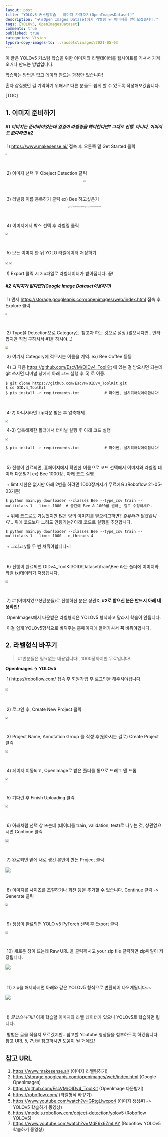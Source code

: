 ```yaml
---
layout: post
title: "YOLOv5 커스텀학습 - 이미지 가져오기(OpenImagesDataset)"
description: "구글Open Images Dataset에서 라벨링 된 이미지를 얻어오겠습니다."
tags: [YOLOv5, OpenImagesDataset]
comments: true
published: true
categories: Vision
typora-copy-images-to: ..\assets\images\2021-05-03
---
```




이 글은 YOLOv5 커스텀 학습을 위한 이미지와 라벨데이터를 웹사이트를 거쳐서 가져오거나 만드는 방법입니다. 

학습하는 방법은 없고 데이터 만드는 과정만 있습니다!

혼자 삽질했던 걸 기억하기 위해서? 다른 분들도 쉽게 할 수 있도록 작성해보겠습니다.



[TOC]



## 1. 이미지 준비하기

##### 	#1 이미지는 준비되어있는데  일일이 라벨링을 해야한다면? 그대로 진행. 아니다, 이미지도 없다라면 #2

​		1) https://www.makesense.ai/   접속 후 오른쪽 밑 Get Started 클릭

<img  src="C:\project-all\EasyBAMM.github.io\assets\images\2021-05-03\Make Sense - www.makesense.ai.png" style="zoom: 33%;" />

​		

​		2) 이미지 선택 후 Obeject Detection 클릭

<p align="center"><img src="C:\project-all\EasyBAMM.github.io\assets\images\2021-05-03\Make Sense - www.makesense.ai2.png" style="zoom:25%;" /><img src="C:\project-all\EasyBAMM.github.io\assets\images\2021-05-03\Make Sense - www.makesense.ai3.png" style="zoom:25%;" /></p>

​		

​		3)  라벨링 이름 등록하기 클릭 ex) Bee 하고싶은거

<p align="center"><img src="C:\project-all\EasyBAMM.github.io\assets\images\2021-05-03\Make Sense - www.makesense.ai4.png" alt="image-20210503203231796" style="zoom:25%;" /><img src="C:\project-all\EasyBAMM.github.io\assets\images\2021-05-03\Make Sense - www.makesense.ai5.png" alt="image-20210503203354508" style="zoom:25%;" /></p>

​		

​		4) 이미지에서 박스 선택 후 라벨링 클릭

<img src="C:\project-all\EasyBAMM.github.io\assets\images\2021-05-03\Make Sense - www.makesense.ai6.png" style="zoom: 50%;" />

​		 

​		5) 모든 이미지 한 뒤 YOLO 라벨데이터 저장하기

<img src="C:\project-all\EasyBAMM.github.io\assets\images\2021-05-03\Make Sense - www.makesense.ai7.png" style="zoom:50%;" />

<img src="C:\project-all\EasyBAMM.github.io\assets\images\2021-05-03\Make Sense - www.makesense.ai8.png" style="zoom:50%;" />

​			!) Export 클릭 시 zip파일로 라벨데이터가 받아집니다. 끝!



##### 	#2 이미지가 없다면?(Google Image Dataset이용하기)

​		1) 먼저  https://storage.googleapis.com/openimages/web/index.html 접속 후 Explore 클릭

<img src="C:\project-all\EasyBAMM.github.io\assets\images\2021-05-03\Open Image Dataset1.PNG" style="zoom: 33%;" />

​		

​		2)  Type을 Detection으로 Category는 찾고자 하는 것으로 설정.(없으시다면.. 안타깝지만 직접 구하셔서 #1을 하셔야...)

<img src="C:\project-all\EasyBAMM.github.io\assets\images\2021-05-03\Open Image Dataset2.PNG" style="zoom:50%;" />

​		3) 여기서 Category에 적으시는 이름을 기억. ex) Bee Coffee 등등



​		4) 그 다음 https://github.com/EscVM/OIDv4_ToolKit 에 있는 걸 받으시면 되는데 git 쓰시면 터미널 창에서 아래 코드 실행 후  5) 로 이동.  

```
$ git clone https://github.com/EscVM/OIDv4_ToolKit.git	
$ cd OIDv4_ToolKit										
$ pip install -r requirements.txt			# 파이썬, 설치되어있어야합니다!
```

​		

​		4-2) 아니시라면 zip다운 받은 후 압축해제

<img src="C:\project-all\EasyBAMM.github.io\assets\images\2021-05-03\OIDv4Toolkit.PNG" style="zoom:50%;" />

​		4-3) 압축해제한 폴더에서 터미널 실행 후 아래 코드 실행

<img src="C:\project-all\EasyBAMM.github.io\assets\images\2021-05-03\Powershell.PNG" style="zoom:50%;" />

```
$ pip install -r requirements.txt			# 파이썬, 설치되어있어야합니다!
```

​		

​		5) 진행이 완료되면, 홈페이지에서 확인한 이름으로 코드 선택해서 이미지와 라벨링 데이터 다운받기 ex) Bee 1000장 , 아래 코드 실행

​		+ limt 제한은 없지만 아래 2번을 하려면 1000장까지가 무료에요.(Roboflow 21-05-03기준) 

```
$ python main.py downloader --classes Bee --type_csv train --multiclass 1 --limit 1000	# 중간에 Bee & 1000를 원하는 걸로 수정하세요.
```

​		+ 위에 코드로도 가능했지만 많은 양의 이미지를 받으려고하면? *컴퓨터가 팅겼습니다...* 위에 코드보다 느려도 안팅기는? 아래 코드로 실행을 추천합니다.  

```
$ python main.py downloader --classes Bee --type_csv train --multiclass 1 --limit 1000 --n_threads 4 
```

​		+ 그리고 y를 두 번 쳐줘야합니다~!

​		

​		6) 진행이 완료되면 OIDv4_ToolKit\OID\Dataset\train\Bee 라는 폴더에  이미지와 라벨 txt데이터가 저장됩니다.

<img src="C:\project-all\EasyBAMM.github.io\assets\images\2021-05-03\Powershell2.PNG" style="zoom:50%;" />

​		

​		7)  #1(이미지있으셨던분들)로 진행하신 분은 상관X, **#2로 받으신 분은 반드시 아래 내용확인!**

​		OpenImages에서 다운받은 라벨형식은 YOLOv5 형식하고 달라서 학습이 안됩니다. 

​		이걸 쉽게 YOLOv5형식으로 바꿔주는 홈페이지에 들어가셔서 **꼭** 바꿔야합니다. 





## 2. 라벨형식 바꾸기

> #1번분들은 필요없는 내용입니다!, 1000장까지만 무료입니다!

**OpenImages -> YOLOv5**

​		1) https://roboflow.com/ 접속 후 회원가입 후 로그인을 해주셔야됩니다. 

​		<img src="C:\project-all\EasyBAMM.github.io\assets\images\2021-05-03\roboflow1.PNG" style="zoom:50%;" />

​		

​		2) 로그인 후, Create New Project 클릭

<img src="C:\project-all\EasyBAMM.github.io\assets\images\2021-05-03\roboflow2.PNG" style="zoom:50%;" />

​	

​		3) Project Name, Annotation Group 를 작성 후(원하시는 걸로) Create Project 클릭

<img src="C:\project-all\EasyBAMM.github.io\assets\images\2021-05-03\roboflow3.PNG" style="zoom:50%;" />

​		

​		4) 페이지 이동되고, OpenImage로 받은 폴더를 통으로 드래그 앤 드롭

<img src="C:\project-all\EasyBAMM.github.io\assets\images\2021-05-03\roboflow4.PNG" style="zoom:50%;" />

​			

​		5) 기다린 후 Finish Uploading 클릭

<img src="C:\project-all\EasyBAMM.github.io\assets\images\2021-05-03\roboflow5.PNG" style="zoom:50%;" />

​			

​		6) 아래처럼 선택 창 뜨는데 (데이터를 train, validation, test)로 나누는 것, 상관없으시면 Continue 클릭

<img src="C:\project-all\EasyBAMM.github.io\assets\images\2021-05-03\roboflow6.PNG" style="zoom: 67%;" />

​			

​		7) 완료되면 밑에 새로 생긴 본인이 만든 Project 클릭

![](C:\project-all\EasyBAMM.github.io\assets\images\2021-05-03\roboflow7.PNG)

​		

​			8) 이미지를 사이즈를 조절하거나 회전 등을 추가할 수 있습니다. Continue 클릭 ->  Generate 클릭

<img src="C:\project-all\EasyBAMM.github.io\assets\images\2021-05-03\roboflow8.PNG" style="zoom:50%;" />

​		

​				9) 생성이 완료되면 YOLO v5 PyTorch 선택 후 Export 클릭

<img src="C:\project-all\EasyBAMM.github.io\assets\images\2021-05-03\roboflow9.PNG" style="zoom:50%;" />

​		

​			10) 새로운 창이 뜨는데 Raw URL 을 클릭하시고 your zip file 클릭하면 zip파일이 저장됩니다.

![](C:\project-all\EasyBAMM.github.io\assets\images\2021-05-03\roboflow10.PNG)

​			

​			11) zip을 해제하시면 아래와 같은 YOLOv5 형식으로 변환되어 나오게됩니다~~

![](C:\project-all\EasyBAMM.github.io\assets\images\2021-05-03\roboflow11.PNG)

​			

​			!) *끝났습니다!!!* 이제 학습할 이미지와 라벨 데이터가 있으니 YOLOv5로 학습하면 됩니다.

​			 방법은 글을 적을지 모르겠지만.. 참고할 Youtube 영상들을 첨부하도록 하겠습니다. 참고 URL 5, 7번을 참고하시면 도움이 될 거에요!



## 참고 URL



1.  https://www.makesense.ai/  (이미지 라벨링하기)
2. https://storage.googleapis.com/openimages/web/index.html (Google OpenImages)
3. https://github.com/EscVM/OIDv4_ToolKit (OpenImage 다운받기)
4. https://roboflow.com/  (라벨형식 바꾸기)
5. https://www.youtube.com/watch?v=GRtgLlwxpc4 (이미지 생성#1 -> YOLOv5 학습하기 동영상)
6. https://models.roboflow.com/object-detection/yolov5 (Roboflow YOLOv5)
7. https://www.youtube.com/watch?v=MdF6x6ZmLAY (Roboflow YOLOv5학습하기 동영상)



